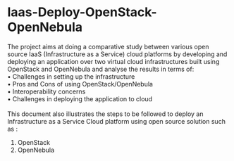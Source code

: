 # Iaas-Deploy-OpenStack-OpenNebula

The project aims at doing a comparative study between various open source IaaS (Infrastructure as a Service) cloud platforms by developing and deploying an application over two virtual cloud infrastructures built using OpenStack and OpenNebula and analyse the results in terms of:<br>
•	Challenges in setting up the infrastructure<br>
•	Pros and Cons of using OpenStack/OpenNebula<br>
•	Interoperability concerns<br>
•	Challenges in deploying the application to cloud<br>
<br>
This document also illustrates the steps to be followed to deploy an Infrastructure as a Service Cloud platform using open source solution
such as :<br>
1. OpenStack
2. OpenNebula

